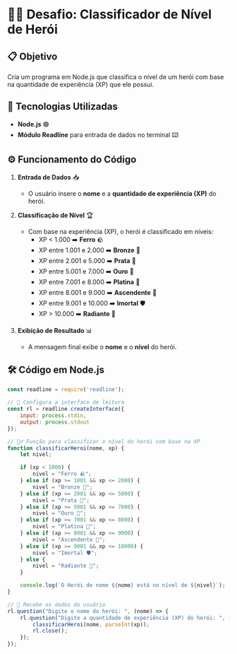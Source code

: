# 🦸‍♂️ Desafio: Classificador de Nível de Herói

## 📋 Objetivo
Cria um programa em Node.js que classifica o nível de um herói com base na quantidade de experiência (XP) que ele possui.

## 🚀 Tecnologias Utilizadas
- **Node.js** 🟢
- **Módulo Readline** para entrada de dados no terminal ⌨️

## ⚙️ Funcionamento do Código

1. **Entrada de Dados** 📥
   - O usuário insere o **nome** e a **quantidade de experiência (XP)** do herói.

2. **Classificação de Nível** 🏆
   - Com base na experiência (XP), o herói é classificado em níveis:
     - XP < 1.000 ➡️ **Ferro** 🪨
     - XP entre 1.001 e 2.000 ➡️ **Bronze** 🥉
     - XP entre 2.001 e 5.000 ➡️ **Prata** 🥈
     - XP entre 5.001 e 7.000 ➡️ **Ouro** 🥇
     - XP entre 7.001 e 8.000 ➡️ **Platina** 💎
     - XP entre 8.001 e 9.000 ➡️ **Ascendente** 🌅
     - XP entre 9.001 e 10.000 ➡️ **Imortal** 🛡️
     - XP > 10.000 ➡️ **Radiante** 🌟

3. **Exibição de Resultado** 📊
   - A mensagem final exibe o **nome** e o **nível** do herói.

## 🛠️ Código em Node.js

```javascript
const readline = require('readline');

// 🔄 Configura a interface de leitura
const rl = readline.createInterface({
    input: process.stdin,
    output: process.stdout
});

// 🦸‍♂️ Função para classificar o nível do herói com base na XP
function classificarHeroi(nome, xp) {
    let nivel;

    if (xp < 1000) {
        nivel = "Ferro 🪨";
    } else if (xp >= 1001 && xp <= 2000) {
        nivel = "Bronze 🥉";
    } else if (xp >= 2001 && xp <= 5000) {
        nivel = "Prata 🥈";
    } else if (xp >= 5001 && xp <= 7000) {
        nivel = "Ouro 🥇";
    } else if (xp >= 7001 && xp <= 8000) {
        nivel = "Platina 💎";
    } else if (xp >= 8001 && xp <= 9000) {
        nivel = "Ascendente 🌅";
    } else if (xp >= 9001 && xp <= 10000) {
        nivel = "Imortal 🛡️";
    } else {
        nivel = "Radiante 🌟";
    }

    console.log(`O Herói de nome ${nome} está no nível de ${nivel}`);
}

// 📝 Recebe os dados do usuário
rl.question("Digite o nome do herói: ", (nome) => {
    rl.question("Digite a quantidade de experiência (XP) do herói: ", (xp) => {
        classificarHeroi(nome, parseInt(xp));
        rl.close();
    });
});
